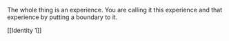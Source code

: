 The whole thing is an experience. You are calling it this experience and that experience by putting a boundary to it.

[[Identity 1]]